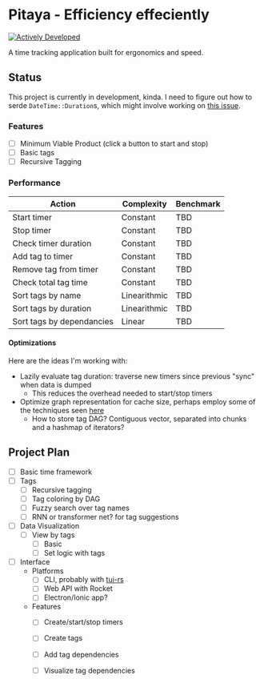 # Pitaya - Efficiency effeciently

[![Actively Developed](https://img.shields.io/badge/Maintenance%20Level-Actively%20Developed-brightgreen.svg)](https://gist.github.com/cheerfulstoic/d107229326a01ff0f333a1d3476e068d)

A time tracking application built for ergonomics and speed.

## Status

This project is currently in development, kinda. I need to figure out how to serde `DateTime::Duration`s, which might involve working on [this issue](https://github.com/chronotope/chrono/issues/117).

### Features
- [ ] Minimum Viable Product (click a button to start and stop)
- [ ] Basic tags
- [ ] Recursive Tagging

### Performance
| Action | Complexity | Benchmark |
|--------|------------|-----------|
Start timer | Constant | TBD
Stop timer | Constant | TBD
Check timer duration | Constant | TBD
Add tag to timer | Constant | TBD
Remove tag from timer | Constant | TBD
Check total tag time | Constant | TBD
Sort tags by name | Linearithmic | TBD
Sort tags by duration | Linearithmic | TBD
Sort tags by dependancies | Linear | TBD

#### Optimizations
Here are the ideas I'm working with:
- Lazily evaluate tag duration: traverse new timers since previous "sync" when data is dumped
	- This reduces the overhead needed to start/stop timers
- Optimize graph representation for cache size, perhaps employ some of the techniques seen
[here](http://citeseerx.ist.psu.edu/viewdoc/download?doi=10.1.1.11.3433&rep=rep1&type=pdf)
	- How to store tag DAG? Contiguous vector, separated into chunks and a hashmap of iterators?

## Project Plan

- [ ] Basic time framework
- [ ] Tags
	- [ ] Recursive tagging
	- [ ] Tag coloring by DAG
	- [ ] Fuzzy search over tag names
	- [ ] RNN or transformer net? for tag suggestions
- [ ] Data Visualization
	- [ ] View by tags
		- [ ] Basic
		- [ ] Set logic with tags
- [ ] Interface
	- Platforms
		- [ ] CLI, probably with [tui-rs](https://github.com/fdehau/tui-rs)
		- [ ] Web API with Rocket
		- [ ] Electron/Ionic app?
	- Features
		- [ ] Create/start/stop timers
		- [ ] Create tags
		- [ ] Add tag dependencies
		- [ ] Visualize tag dependencies

